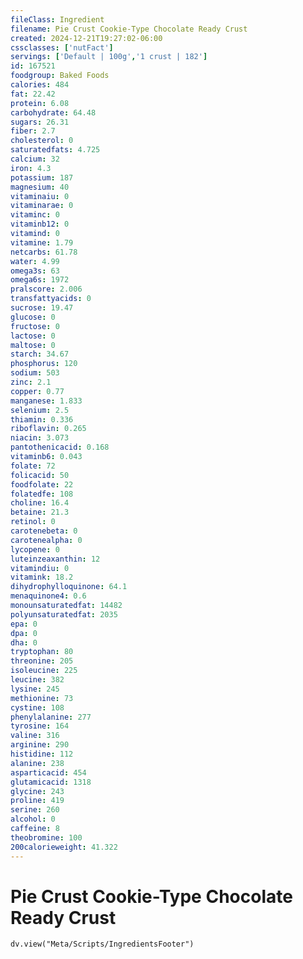 ```yaml
---
fileClass: Ingredient
filename: Pie Crust Cookie-Type Chocolate Ready Crust
created: 2024-12-21T19:27:02-06:00
cssclasses: ['nutFact']
servings: ['Default | 100g','1 crust | 182']
id: 167521
foodgroup: Baked Foods
calories: 484
fat: 22.42
protein: 6.08
carbohydrate: 64.48
sugars: 26.31
fiber: 2.7
cholesterol: 0
saturatedfats: 4.725
calcium: 32
iron: 4.3
potassium: 187
magnesium: 40
vitaminaiu: 0
vitaminarae: 0
vitaminc: 0
vitaminb12: 0
vitamind: 0
vitamine: 1.79
netcarbs: 61.78
water: 4.99
omega3s: 63
omega6s: 1972
pralscore: 2.006
transfattyacids: 0
sucrose: 19.47
glucose: 0
fructose: 0
lactose: 0
maltose: 0
starch: 34.67
phosphorus: 120
sodium: 503
zinc: 2.1
copper: 0.77
manganese: 1.833
selenium: 2.5
thiamin: 0.336
riboflavin: 0.265
niacin: 3.073
pantothenicacid: 0.168
vitaminb6: 0.043
folate: 72
folicacid: 50
foodfolate: 22
folatedfe: 108
choline: 16.4
betaine: 21.3
retinol: 0
carotenebeta: 0
carotenealpha: 0
lycopene: 0
luteinzeaxanthin: 12
vitamindiu: 0
vitamink: 18.2
dihydrophylloquinone: 64.1
menaquinone4: 0.6
monounsaturatedfat: 14482
polyunsaturatedfat: 2035
epa: 0
dpa: 0
dha: 0
tryptophan: 80
threonine: 205
isoleucine: 225
leucine: 382
lysine: 245
methionine: 73
cystine: 108
phenylalanine: 277
tyrosine: 164
valine: 316
arginine: 290
histidine: 112
alanine: 238
asparticacid: 454
glutamicacid: 1318
glycine: 243
proline: 419
serine: 260
alcohol: 0
caffeine: 8
theobromine: 100
200calorieweight: 41.322
---
```


# Pie Crust Cookie-Type Chocolate Ready Crust

```dataviewjs
dv.view("Meta/Scripts/IngredientsFooter")
```